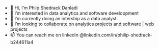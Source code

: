 - 👋 Hi, I’m Phiip Shedrack Danladi
- 👀 I’m interested in data analytics and software developpment
- 🌱 I’m currently doing an intership as a data analyst 
- 💞️ I’m looking to collaborate on analytics projects and software | web projects
- 📫 You can reach me  on linkedin @linkedin.com/in/philip-shedrack-b244611a4

<!---
dansheddy25/dansheddy25 is a ✨ special ✨ repository because its `README.md` (this file) appears on your GitHub profile.
You can click the Preview link to take a look at your changes.
--->
